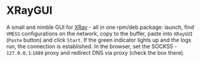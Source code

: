 # XRayGUI
A small and nimble GUI for [XRay](https://github.com/XTLS/Xray-core) - all in one rpm/deb package: launch, find `VMESS` configurations on the network, copy to the buffer, paste into `XRayGUI` (`Paste` button) and click `Start`. If the green indicator lights up and the logs run, the connection is established. In the browser, set the SOCKS5 - `127.0.0.1`:`1089` proxy and redirect DNS via proxy (check the box there). 
